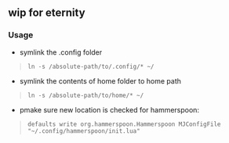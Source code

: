 ## wip for eternity

### Usage
  - symlink the .config folder 
  >  `ln -s /absolute-path/to/.config/* ~/`
  - symlink the contents of home folder to home path
  >  `ln -s /absolute-path/to/home/* ~/`
  - pmake sure new location is checked for hammerspoon:
  >  `defaults write org.hammerspoon.Hammerspoon MJConfigFile "~/.config/hammerspoon/init.lua"`
